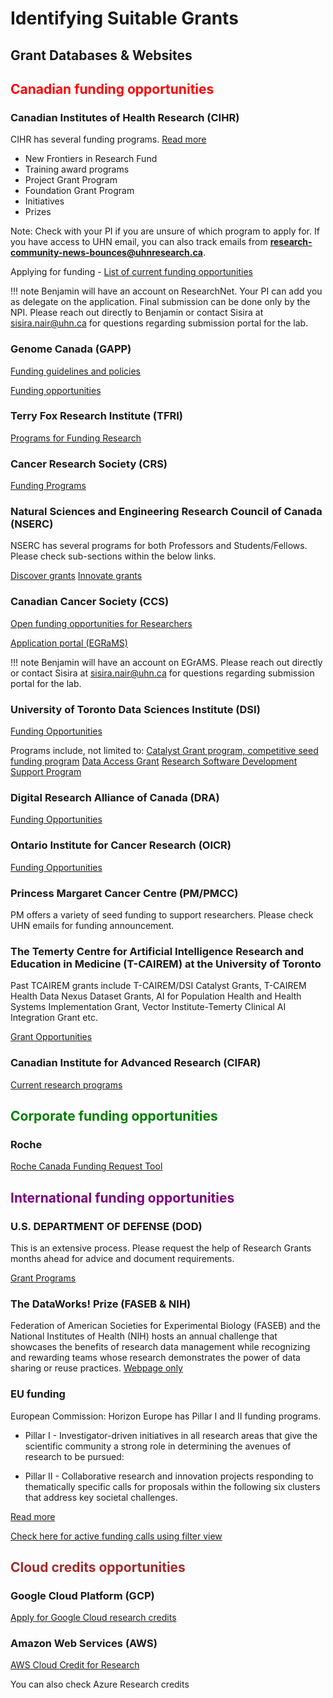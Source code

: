 # Identifying Suitable Grants

## Grant Databases & Websites

<h2 style="color: red;">Canadian funding opportunities</h2>

### Canadian Institutes of Health Research (CIHR) 

CIHR has several funding programs. 
[Read more](https://cihr-irsc.gc.ca/e/49857.html) 

- New Frontiers in Research Fund
- Training award programs
- Project Grant Program
- Foundation Grant Program
- Initiatives
- Prizes

Note: Check with your PI if you are unsure of which program to apply for. If you have access to UHN email, you can also track emails from **<research-community-news-bounces@uhnresearch.ca>**.


Applying for funding - [List of current funding opportunities](https://www.researchnet-recherchenet.ca/rnr16/search.do?fodAgency=CIHR&fodLanguage=E&all=1&search=true&org=CIHR&sort=program&masterList=true&view=currentOpps)

!!! note
    Benjamin will have an account on ResearchNet. Your PI can add you as delegate on the application. Final submission can be done only by the NPI. Please reach out directly to Benjamin or contact Sisira at <sisira.nair@uhn.ca> for questions regarding submission portal for the lab.

### Genome Canada (GAPP)

[Funding guidelines and policies](https://genomecanada.ca/about/corporate-policies-and-statements/funding-guidelines-and-policies/)

[Funding opportunities](https://genomecanada.ca/projects-funding-opportunities/funding-opportunities)

### Terry Fox Research Institute (TFRI)

[Programs for Funding Research](https://www.tfri.ca/funding-opportunities/funding-programs)

### Cancer Research Society (CRS)

[Funding Programs](https://cancerresearchsociety.ca/funding-programs/)

### Natural Sciences and Engineering Research Council of Canada (NSERC)

NSERC has several programs for both Professors and Students/Fellows. Please check sub-sections within the below links.

[Discover grants](https://www.nserc-crsng.gc.ca/Professors-Professeurs/Grants-Subs/index_eng.asp)
[Innovate grants](https://www.nserc-crsng.gc.ca/Innovate-Innover/index_eng.asp)

### Canadian Cancer Society (CCS)

[Open funding opportunities for Researchers](https://cancer.ca/en/research/for-researchers)

[Application portal (EGRaMS)](https://applyforfunds.cancer.ca/egrams_ccs/user/home.aspx)

!!! note
    Benjamin will have an account on EGrAMS. Please reach out directly or contact Sisira at <sisira.nair@uhn.ca> for questions regarding submission portal for the lab.

### University of Toronto Data Sciences Institute (DSI)

[Funding Opportunities](https://datasciences.utoronto.ca/dsi-home/funding/funding_opportunities/)

Programs include, not limited to:
[Catalyst Grant program, competitive seed funding program](https://datasciences.utoronto.ca/catalyst-grant/)
[Data Access Grant](https://datasciences.utoronto.ca/data-access-grant/)
[Research Software Development Support Program](https://datasciences.utoronto.ca/research-software-development-support-program/)

### Digital Research Alliance of Canada (DRA)

[Funding Opportunities](https://alliancecan.ca/en/funding-opportunities)

### Ontario Institute for Cancer Research (OICR)

[Funding Opportunities](https://oicr.on.ca/research/funding-opportunities/)

### Princess Margaret Cancer Centre (PM/PMCC)

PM offers a variety of seed funding to support researchers. Please check UHN emails for funding announcement.

### The Temerty Centre for Artificial Intelligence Research and Education in Medicine (T-CAIREM) at the University of Toronto

Past TCAIREM grants include T-CAIREM/DSI Catalyst Grants, T-CAIREM Health Data Nexus Dataset Grants, AI for Population Health and Health Systems Implementation Grant, Vector Institute-Temerty Clinical AI Integration Grant etc.

[Grant Opportunities](https://tcairem.utoronto.ca/grant-opportunities)

### Canadian Institute for Advanced Research (CIFAR)

[Current research programs](https://cifar.ca/research-programs/)


<h2 style="color: green;">Corporate funding opportunities</h2>

### Roche 
[Roche Canada Funding Request Tool](https://funding.rochecanada.com/en/)


<h2 style="color: purple;">International funding opportunities</h2>

### U.S. DEPARTMENT OF DEFENSE (DOD)
This is an extensive process. Please request the help of Research Grants months ahead for advice and document requirements.

[Grant Programs](https://www.grants.gov/learn-grants/grant-programs)

### The DataWorks! Prize (FASEB & NIH)
Federation of American Societies for Experimental Biology (FASEB) and the National Institutes of Health (NIH) hosts an annual challenge that showcases the benefits of research data management while recognizing and rewarding teams whose research demonstrates the power of data sharing or reuse practices.
[Webpage only](https://www.faseb.org/data-management-and-sharing/dataworks-prize)

### EU funding

European Commission: Horizon Europe has Pillar I and II funding programs. 

- Pillar I - Investigator-driven initiatives in all research areas that give the scientific community a strong role in determining the avenues of research to be pursued:

- Pillar II - Collaborative research and innovation projects responding to thematically specific calls for proposals within the following six clusters that address key societal challenges.

[Read more](https://research-and-innovation.ec.europa.eu/funding/funding-opportunities/funding-programmes-and-open-calls/horizon-europe/cluster-1-health_en)

[Check here for active funding calls using filter view](https://ec.europa.eu/info/funding-tenders/opportunities/portal/screen/opportunities/calls-for-proposals)



<h2 style="color: brown;">Cloud credits opportunities</h2>

### Google Cloud Platform (GCP)

[Apply for Google Cloud research credits](https://cloud.google.com/edu/researchers)

### Amazon Web Services (AWS)
[AWS Cloud Credit for Research](https://pages.awscloud.com/aws-cloud-credit-for-research.html)

You can also check Azure Research credits
